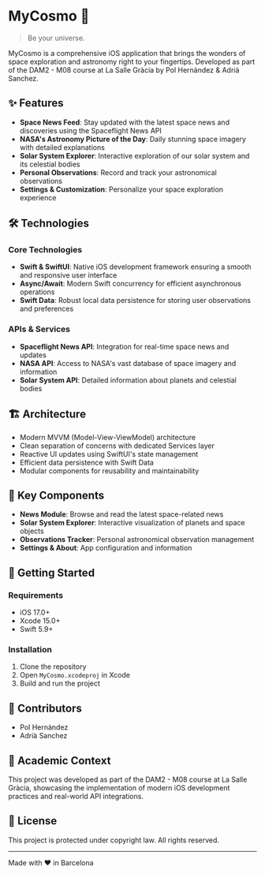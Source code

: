 # MyCosmo 🌌

> Be your universe.

MyCosmo is a comprehensive iOS application that brings the wonders of space exploration and astronomy right to your fingertips. Developed as part of the DAM2 - M08 course at La Salle Gràcia by Pol Hernàndez & Adrià Sanchez.

## ✨ Features

- **Space News Feed**: Stay updated with the latest space news and discoveries using the Spaceflight News API
- **NASA's Astronomy Picture of the Day**: Daily stunning space imagery with detailed explanations
- **Solar System Explorer**: Interactive exploration of our solar system and its celestial bodies
- **Personal Observations**: Record and track your astronomical observations
- **Settings & Customization**: Personalize your space exploration experience

## 🛠 Technologies

### Core Technologies
- **Swift & SwiftUI**: Native iOS development framework ensuring a smooth and responsive user interface
- **Async/Await**: Modern Swift concurrency for efficient asynchronous operations
- **Swift Data**: Robust local data persistence for storing user observations and preferences

### APIs & Services
- **Spaceflight News API**: Integration for real-time space news and updates
- **NASA API**: Access to NASA's vast database of space imagery and information
- **Solar System API**: Detailed information about planets and celestial bodies

## 🏗 Architecture
- Modern MVVM (Model-View-ViewModel) architecture
- Clean separation of concerns with dedicated Services layer
- Reactive UI updates using SwiftUI's state management
- Efficient data persistence with Swift Data
- Modular components for reusability and maintainability

## 📱 Key Components
- **News Module**: Browse and read the latest space-related news
- **Solar System Explorer**: Interactive visualization of planets and space objects
- **Observations Tracker**: Personal astronomical observation management
- **Settings & About**: App configuration and information

## 🚀 Getting Started

### Requirements
- iOS 17.0+
- Xcode 15.0+
- Swift 5.9+

### Installation
1. Clone the repository
2. Open `MyCosmo.xcodeproj` in Xcode
3. Build and run the project

## 👥 Contributors
- Pol Hernàndez
- Adrià Sanchez

## 🏫 Academic Context
This project was developed as part of the DAM2 - M08 course at La Salle Gràcia, showcasing the implementation of modern iOS development practices and real-world API integrations.

## 📄 License
This project is protected under copyright law. All rights reserved.

---

Made with ❤️ in Barcelona 

